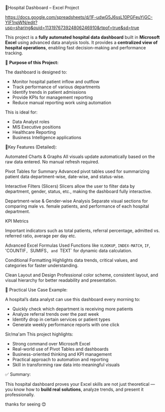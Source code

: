 🏥Hospital Dashboard – Excel Project

https://docs.google.com/spreadsheets/d/1F-udwG5J6ssL10PGFeuYjGC-YIF1npWN/edit?usp=sharing&ouid=113197673924806246910&rtpof=true&sd=true


This project is a **fully automated hospital data dashboard** built in **Microsoft Excel** using advanced data analysis tools.
It provides a **centralized view of hospital operations**, enabling fast decision-making and performance tracking.




🎯 **Purpose of this Project:**

The dashboard is designed to:

* Monitor hospital patient inflow and outflow
* Track performance of various departments
* Identify trends in patient admissions
* Provide KPIs for management reporting
* Reduce manual reporting work using automation

This is ideal for:

* Data Analyst roles
* MIS Executive positions
* Healthcare Reporting
* Business Intelligence applications






🔧Key Features (Detailed):

Automated Charts & Graphs
All visuals update automatically based on the raw data entered. No manual refresh required.

Pivot Tables for Summary
Advanced pivot tables used for summarizing patient data department-wise, date-wise, and status-wise.

Interactive Filters (Slicers)
Slicers allow the user to filter data by department, gender, status, etc., making the dashboard fully interactive.

Department-wise & Gender-wise Analysis
Separate visual sections for comparing male vs. female patients, and performance of each hospital department.





KPI Metrics

Important indicators such as total patients, referral percentage, admitted vs. referred ratio, average per day etc.

Advanced Excel Formulas Used
Functions like `VLOOKUP`, `INDEX-MATCH`, `IF`, 'COUNTIF`, `SUMIFS`, and `TEXT` for dynamic data calculation.

Conditional Formatting
Highlights data trends, critical values, and categories for faster understanding.

Clean Layout and Design
Professional color scheme, consistent layout, and visual hierarchy for better readability and presentation.




🧪 Practical Use Case Example:

A hospital’s data analyst can use this dashboard every morning to:

* Quickly check which department is receiving more patients
* Analyze referral trends over the past week
* Identify drop in certain services or patient types
* Generate weekly performance reports with one click




Sir/ma'am This project highlights:

* Strong command over Microsoft Excel
* Real-world use of Pivot Tables and dashboards
* Business-oriented thinking and KPI management
* Practical approach to automation and reporting
* Skill in transforming raw data into meaningful visuals



✅ Summary:

This hospital dashboard proves your Excel skills are not just theoretical — you know how to **build real solutions**, analyze trends, and present it professionally.


thanks for seeing 😊
